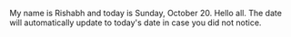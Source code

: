 My name is Rishabh and today is Sunday, October 20. Hello all. The date will automatically update to today's date in case you did not notice.
